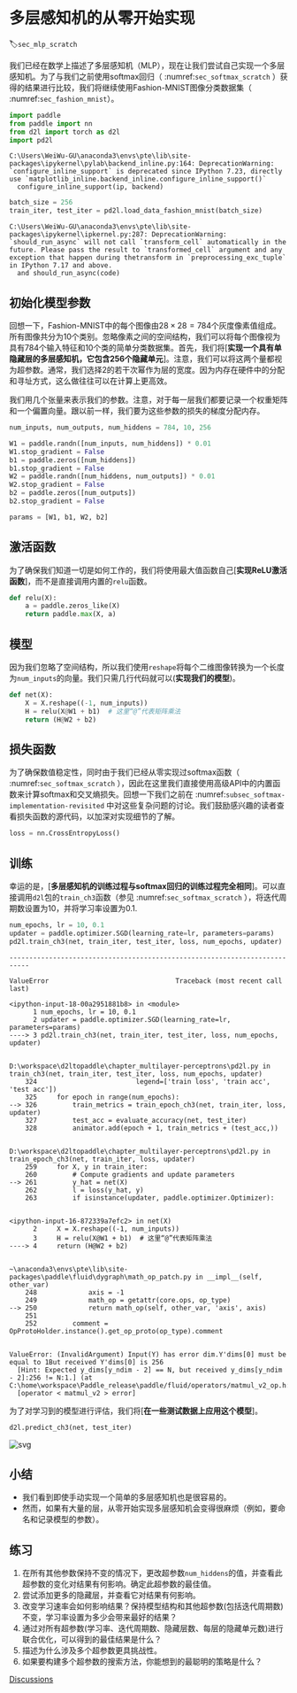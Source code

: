 # 多层感知机的从零开始实现
:label:`sec_mlp_scratch`

我们已经在数学上描述了多层感知机（MLP），现在让我们尝试自己实现一个多层感知机。为了与我们之前使用softmax回归（ :numref:`sec_softmax_scratch` ）获得的结果进行比较，我们将继续使用Fashion-MNIST图像分类数据集（ :numref:`sec_fashion_mnist`）。



```python
import paddle
from paddle import nn
from d2l import torch as d2l
import pd2l
```

    C:\Users\WeiWu-GU\anaconda3\envs\pte\lib\site-packages\ipykernel\pylab\backend_inline.py:164: DeprecationWarning: `configure_inline_support` is deprecated since IPython 7.23, directly use `matplotlib_inline.backend_inline.configure_inline_support()`
      configure_inline_support(ip, backend)



```python
batch_size = 256
train_iter, test_iter = pd2l.load_data_fashion_mnist(batch_size)
```

    C:\Users\WeiWu-GU\anaconda3\envs\pte\lib\site-packages\ipykernel\ipkernel.py:287: DeprecationWarning: `should_run_async` will not call `transform_cell` automatically in the future. Please pass the result to `transformed_cell` argument and any exception that happen during thetransform in `preprocessing_exc_tuple` in IPython 7.17 and above.
      and should_run_async(code)


## 初始化模型参数

回想一下，Fashion-MNIST中的每个图像由$28 \times 28 = 784$个灰度像素值组成。所有图像共分为10个类别。忽略像素之间的空间结构，我们可以将每个图像视为具有784个输入特征和10个类的简单分类数据集。首先，我们将[**实现一个具有单隐藏层的多层感知机，它包含256个隐藏单元**]。注意，我们可以将这两个量都视为超参数。通常，我们选择2的若干次幂作为层的宽度。因为内存在硬件中的分配和寻址方式，这么做往往可以在计算上更高效。

我们用几个张量来表示我们的参数。注意，对于每一层我们都要记录一个权重矩阵和一个偏置向量。跟以前一样，我们要为这些参数的损失的梯度分配内存。



```python
num_inputs, num_outputs, num_hiddens = 784, 10, 256

W1 = paddle.randn([num_inputs, num_hiddens]) * 0.01
W1.stop_gradient = False
b1 = paddle.zeros([num_hiddens])
b1.stop_gradient = False
W2 = paddle.randn([num_hiddens, num_outputs]) * 0.01
W2.stop_gradient = False
b2 = paddle.zeros([num_outputs])
b2.stop_gradient = False

params = [W1, b1, W2, b2]
```

## 激活函数

为了确保我们知道一切是如何工作的，我们将使用最大值函数自己[**实现ReLU激活函数**]，而不是直接调用内置的`relu`函数。



```python
def relu(X):
    a = paddle.zeros_like(X)
    return paddle.max(X, a)
```

## 模型

因为我们忽略了空间结构，所以我们使用`reshape`将每个二维图像转换为一个长度为`num_inputs`的向量。我们只需几行代码就可以(**实现我们的模型**)。



```python
def net(X):
    X = X.reshape((-1, num_inputs))
    H = relu(X@W1 + b1)  # 这里“@”代表矩阵乘法
    return (H@W2 + b2)
```

## 损失函数

为了确保数值稳定性，同时由于我们已经从零实现过softmax函数（ :numref:`sec_softmax_scratch` ），因此在这里我们直接使用高级API中的内置函数来计算softmax和交叉熵损失。回想一下我们之前在 :numref:`subsec_softmax-implementation-revisited` 中对这些复杂问题的讨论。我们鼓励感兴趣的读者查看损失函数的源代码，以加深对实现细节的了解。



```python
loss = nn.CrossEntropyLoss()
```

## 训练

幸运的是，[**多层感知机的训练过程与softmax回归的训练过程完全相同**]。可以直接调用`d2l`包的`train_ch3`函数（参见 :numref:`sec_softmax_scratch` ），将迭代周期数设置为10，并将学习率设置为0.1.



```python
num_epochs, lr = 10, 0.1
updater = paddle.optimizer.SGD(learning_rate=lr, parameters=params)
pd2l.train_ch3(net, train_iter, test_iter, loss, num_epochs, updater)
```


    ---------------------------------------------------------------------------

    ValueError                                Traceback (most recent call last)

    <ipython-input-18-00a2951881b8> in <module>
          1 num_epochs, lr = 10, 0.1
          2 updater = paddle.optimizer.SGD(learning_rate=lr, parameters=params)
    ----> 3 pd2l.train_ch3(net, train_iter, test_iter, loss, num_epochs, updater)
    

    D:\workspace\d2ltopaddle\chapter_multilayer-perceptrons\pd2l.py in train_ch3(net, train_iter, test_iter, loss, num_epochs, updater)
        324                         legend=['train loss', 'train acc', 'test acc'])
        325     for epoch in range(num_epochs):
    --> 326         train_metrics = train_epoch_ch3(net, train_iter, loss, updater)
        327         test_acc = evaluate_accuracy(net, test_iter)
        328         animator.add(epoch + 1, train_metrics + (test_acc,))


    D:\workspace\d2ltopaddle\chapter_multilayer-perceptrons\pd2l.py in train_epoch_ch3(net, train_iter, loss, updater)
        259     for X, y in train_iter:
        260         # Compute gradients and update parameters
    --> 261         y_hat = net(X)
        262         l = loss(y_hat, y)
        263         if isinstance(updater, paddle.optimizer.Optimizer):


    <ipython-input-16-872339a7efc2> in net(X)
          2     X = X.reshape((-1, num_inputs))
          3     H = relu(X@W1 + b1)  # 这里“@”代表矩阵乘法
    ----> 4     return (H@W2 + b2)
    

    ~\anaconda3\envs\pte\lib\site-packages\paddle\fluid\dygraph\math_op_patch.py in __impl__(self, other_var)
        248             axis = -1
        249             math_op = getattr(core.ops, op_type)
    --> 250             return math_op(self, other_var, 'axis', axis)
        251 
        252         comment = OpProtoHolder.instance().get_op_proto(op_type).comment


    ValueError: (InvalidArgument) Input(Y) has error dim.Y'dims[0] must be equal to 1But received Y'dims[0] is 256
      [Hint: Expected y_dims[y_ndim - 2] == N, but received y_dims[y_ndim - 2]:256 != N:1.] (at C:\home\workspace\Paddle_release\paddle/fluid/operators/matmul_v2_op.h:164)
      [operator < matmul_v2 > error]


为了对学习到的模型进行评估，我们将[**在一些测试数据上应用这个模型**]。



```python
d2l.predict_ch3(net, test_iter)
```


![svg](output_14_0.svg)


## 小结

* 我们看到即使手动实现一个简单的多层感知机也是很容易的。
* 然而，如果有大量的层，从零开始实现多层感知机会变得很麻烦（例如，要命名和记录模型的参数）。

## 练习

1. 在所有其他参数保持不变的情况下，更改超参数`num_hiddens`的值，并查看此超参数的变化对结果有何影响。确定此超参数的最佳值。
1. 尝试添加更多的隐藏层，并查看它对结果有何影响。
1. 改变学习速率会如何影响结果？保持模型结构和其他超参数(包括迭代周期数)不变，学习率设置为多少会带来最好的结果？
1. 通过对所有超参数(学习率、迭代周期数、隐藏层数、每层的隐藏单元数)进行联合优化，可以得到的最佳结果是什么？
1. 描述为什么涉及多个超参数更具挑战性。
1. 如果要构建多个超参数的搜索方法，你能想到的最聪明的策略是什么？


[Discussions](https://discuss.d2l.ai/t/1804)

